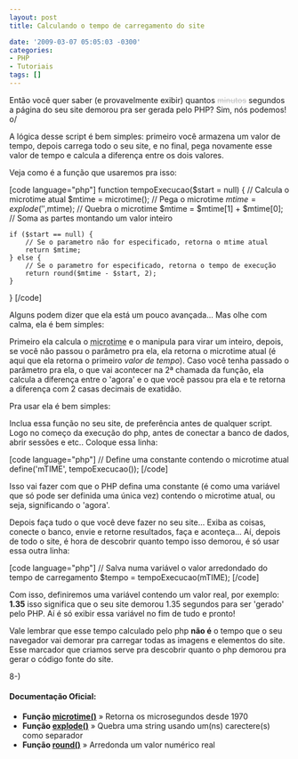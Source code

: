 ```yaml
---
layout: post
title: Calculando o tempo de carregamento do site

date: '2009-03-07 05:05:03 -0300'
categories:
- PHP
- Tutoriais
tags: []
---
```

Então você quer saber (e provavelmente exibir) quantos <span style="color: #c0c0c0; text-decoration: line-through;">minutos</span> segundos a página do seu site demorou pra ser gerada pelo PHP? Sim, nós podemos! o/

A lógica desse script é bem simples: primeiro você armazena um valor de tempo, depois carrega todo o seu site, e no final, pega novamente esse valor de tempo e calcula a diferença entre os dois valores.

Veja como é a função que usaremos pra isso:


[code language="php"]
function tempoExecucao($start = null) {
    // Calcula o microtime atual
    $mtime = microtime(); // Pega o microtime
    $mtime = explode(' ',$mtime); // Quebra o microtime
    $mtime = $mtime[1] + $mtime[0]; // Soma as partes montando um valor inteiro

    if ($start == null) {
        // Se o parametro não for especificado, retorna o mtime atual
        return $mtime;
    } else {
        // Se o parametro for especificado, retorna o tempo de execução
        return round($mtime - $start, 2);
    }
}
[/code]

Alguns podem dizer que ela está um pouco avançada... Mas olhe com calma, ela é bem simples:

Primeiro ela calcula o <abbr title="Microtime são os microsegundos que se passaram desde 1970 (Era Unix) até agora.">microtime</abbr> e o manipula para virar um inteiro, depois, se você não passou o parâmetro pra ela, ela retorna o microtime atual (é aqui que ela retorna o primeiro <em>valor de tempo</em>). Caso você tenha passado o parâmetro pra ela, o que vai acontecer na 2ª chamada da função, ela calcula a diferença entre o 'agora' e o que você passou pra ela e te retorna a diferença com 2 casas decimais de exatidão.

Pra usar ela é bem simples:

Inclua essa função no seu site, de preferência antes de qualquer script. Logo no começo da execução do php, antes de conectar a banco de dados, abrir sessões e etc.. Coloque essa linha:


[code language="php"]
// Define uma constante contendo o microtime atual
define('mTIME', tempoExecucao());
[/code]

Isso vai fazer com que o PHP defina uma constante (é como uma variável que só pode ser definida uma única vez) contendo o microtime atual, ou seja, significando o 'agora'.

Depois faça tudo o que você deve fazer no seu site... Exiba as coisas, conecte o banco, envie e retorne resultados, faça e aconteça... Aí, depois de todo o site, é hora de descobrir quanto tempo isso demorou, é só usar essa outra linha:


[code language="php"]
// Salva numa variável o valor arredondado do tempo de carregamento
$tempo = tempoExecucao(mTIME);
[/code]

Com isso, definiremos uma variável contendo um valor real, por exemplo: <strong>1.35</strong> isso significa que o seu site demorou 1.35 segundos para ser 'gerado' pelo PHP. Aí é só exibir essa variável no fim de tudo e pronto!

Vale lembrar que esse tempo calculado pelo php <strong>não é</strong> o tempo que o seu navegador vai demorar pra carregar todas as imagens e elementos do site. Esse marcador que criamos serve pra descobrir quanto o php demorou pra gerar o código fonte do site.

8-)

<h4>Documentação Oficial:</h4>
<ul>
<li><strong>Função <a href="http://br.php.net/microtime" target="_blank">microtime()</a></strong> » Retorna os microsegundos desde 1970</li>
<li><strong>Função <a href="http://us.php.net/explode" target="_blank">explode()</a></strong> » Quebra uma string usando um(ns) carectere(s) como separador</li>
<li><strong>Função <a href="http://us.php.net/round" target="_blank">round()</a></strong> » Arredonda um valor numérico real</li>
</ul>
